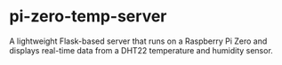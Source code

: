 # pi-zero-temp-server
A lightweight Flask-based server that runs on a Raspberry Pi Zero and displays real-time data from a DHT22 temperature and humidity sensor.
